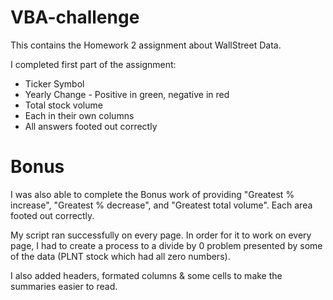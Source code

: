 # VBA-challenge
This contains the Homework 2 assignment about WallStreet Data.

I completed first part of the assignment:
*  Ticker Symbol
*  Yearly Change - Positive in green, negative in red
*  Total stock volume 
*  Each in their own columns
*  All answers footed out correctly

Bonus
======================================================
I was also able to complete the Bonus work of providing "Greatest % increase",
"Greatest % decrease", and "Greatest total volume".  Each area footed out correctly.

My script ran successfully on every page.  In order for it to work on every page,
I had to create a process to a divide by 0 problem presented by some of the data 
(PLNT stock which had all zero numbers).

I also added headers, formated columns & some cells to make the summaries easier to read.


